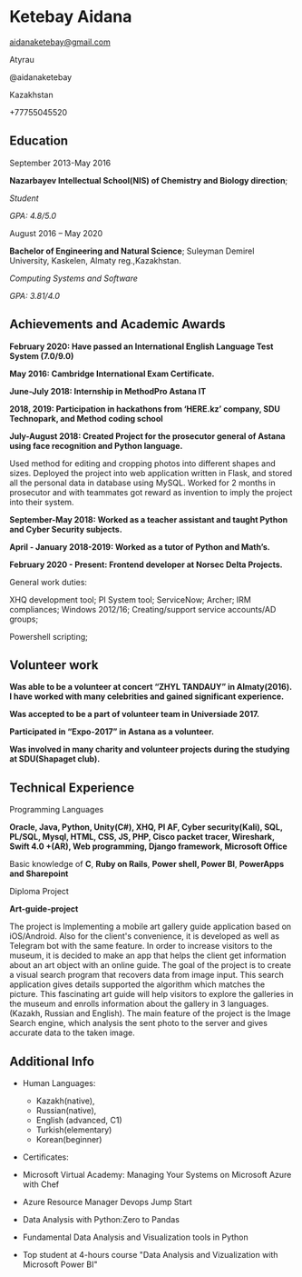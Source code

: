 Ketebay Aidana
==============

aidanaketebay@gmail.com

Atyrau

@aidanaketebay

Kazakhstan

+77755045520

Education
---------

September 2013-May 2016

**Nazarbayev Intellectual School(NIS) of Chemistry and Biology direction**;

_Student_

_GPA: 4.8/5.0_

August 2016 – May 2020

**Bachelor of Engineering and Natural Science**; Suleyman Demirel University, Kaskelen, Almaty reg.,Kazakhstan.

_Computing Systems and Software_

_GPA: 3.81/4.0_

Achievements and Academic Awards
--------------------------------

**February 2020: Have passed an International English Language Test System (7.0/9.0)**

**May 2016: Cambridge International Exam Certificate.**

**June-July 2018: Internship in MethodPro Astana IT**

**2018, 2019: Participation in hackathons from ‘HERE.kz’ company, SDU Technopark, and Method coding school**

**July-August 2018: Created Project for the prosecutor general of Astana using face recognition and Python language.**

Used method for editing and cropping photos into different shapes and sizes. Deployed the project into web application written in Flask, and stored all the personal data in database using MySQL. Worked for 2 months in prosecutor and with teammates got reward as invention to imply the project into their system.

**September-May 2018: Worked as a teacher assistant and taught Python and Cyber Security subjects.**

**April - January 2018-2019: Worked as a tutor of Python and Math’s.**

**February 2020 - Present: Frontend developer at Norsec Delta Projects.**

General work duties:

XHQ development tool; PI System tool; ServiceNow; Archer; IRM compliances; Windows 2012/16; Creating/support service accounts/AD groups;

Powershell scripting;

Volunteer work
--------------

**Was able to be a volunteer at concert “ZHYL TANDAUY” in Almaty(2016). I have worked with many celebrities and gained significant experience.**

**Was accepted to be a part of volunteer team in Universiade 2017.**

**Participated in “Expo-2017” in Astana as a volunteer.**

**Was involved in many charity and volunteer projects during the studying at SDU(Shapaget club).**

Technical Experience
--------------------

Programming Languages

**Oracle, Java, Python, Unity(C#), XHQ, PI AF, Cyber security(Kali), SQL, PL/SQL, Mysql, HTML, CSS, JS, PHP, Cisco packet tracer, Wireshark, Swift 4.0 +(AR), Web programming, Django framework, Microsoft Office**

Basic knowledge of **C**, **Ruby on Rails**, **Power shell, Power BI**, **PowerApps and Sharepoint**

Diploma Project

**Art-guide-project**

The project is Implementing a mobile art gallery guide application based on iOS/Android. Also for the client's convenience, it is developed as well as Telegram bot with the same feature. In order to increase visitors to the museum, it is decided to make an app that helps the client get information about an art object with an online guide. The goal of the project is to create a visual search program that recovers data from image input. This search application gives details supported the algorithm which matches the picture. This fascinating art guide will help visitors to explore the galleries in the museum and enrolls information about the gallery in 3 languages. (Kazakh, Russian and English). The main feature of the project is the Image Search engine, which analysis the sent photo to the server and gives accurate data to the taken image.


Additional Info
---------------

*   Human Languages:
    
    *   Kazakh(native),
    *   Russian(native),
    *   English (advanced, C1)
    *   Turkish(elementary)
    *   Korean(beginner)
*   Certificates:
    

*   Microsoft Virtual Academy: Managing Your Systems on Microsoft Azure with Chef
    
*   Azure Resource Manager Devops Jump Start
    
*   Data Analysis with Python:Zero to Pandas
    
*   Fundamental Data Analysis and Visualization tools in Python
    
*   Top student at 4-hours course "Data Analysis and Vizualization with Microsoft Power BI" 
